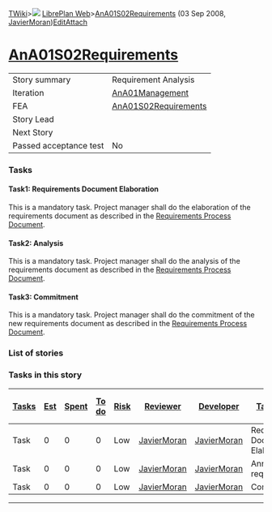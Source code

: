[TWiki](Main_WebHome)&gt;![](/twiki/pub/TWiki/TWikiDocGraphics/web-bg-small.gif) [LibrePlan Web](LibrePlan_WebHome)&gt;[AnA01S02Requirements](LibrePlan_AnA01S02Requirements "Topic revision: 3 (03 Sep 2008 - 07:59:19)") (03 Sep 2008, [JavierMoran](Main_JavierMoran))[Edit](LibrePlan_AnA01S02Requirements?t=1520344118 "Edit this topic text")[Attach](/twiki/bin/attach/LibrePlan/AnA01S02Requirements "Attach an image or document to this topic")  

 [AnA01S02Requirements](LibrePlan_AnA01S02Requirements)
=======================================================

|                        |                                                        |
|------------------------|--------------------------------------------------------|
| Story summary          | Requirement Analysis                                   |
| Iteration              | [AnA01Management](LibrePlan_AnA01Management)           |
| FEA                    | [AnA01S02Requirements](LibrePlan_AnA01S02Requirements) |
| Story Lead             |                                                        |
| Next Story             |                                                        |
| Passed acceptance test | No                                                     |

###  Tasks

####  Task1: Requirements Document Elaboration

This is a mandatory task. Project manager shall do the elaboration of the requirements document as described in the [Requirements Process Document](https://intranet.igalia.com/twiki/bin/view/Employee/RequirementsManagementProcessCMMI).

####  Task2: Analysis

This is a mandatory task. Project manager shall do the analysis of the requirements document as described in the [Requirements Process Document](https://intranet.igalia.com/twiki/bin/view/Employee/RequirementsManagementProcessCMMI).

####  Task3: Commitment

This is a mandatory task. Project manager shall do the commitment of the new requirements document as described in the [Requirements Process Document](https://intranet.igalia.com/twiki/bin/view/Employee/RequirementsManagementProcessCMMI).

###  List of stories

###  Tasks in this story

| [Tasks](LibrePlan_AnA01S02Requirements?sortcol=0;table=2;up=0#sorted_table "Sort by this column") | [Est](LibrePlan_AnA01S02Requirements?sortcol=1;table=2;up=0#sorted_table "Sort by this column") | [Spent](LibrePlan_AnA01S02Requirements?sortcol=2;table=2;up=0#sorted_table "Sort by this column") | [To do](LibrePlan_AnA01S02Requirements?sortcol=3;table=2;up=0#sorted_table "Sort by this column") | [Risk](LibrePlan_AnA01S02Requirements?sortcol=4;table=2;up=0#sorted_table "Sort by this column") | [Reviewer](LibrePlan_AnA01S02Requirements?sortcol=5;table=2;up=0#sorted_table "Sort by this column") | [Developer](LibrePlan_AnA01S02Requirements?sortcol=6;table=2;up=0#sorted_table "Sort by this column") | [Task Name](LibrePlan_AnA01S02Requirements?sortcol=7;table=2;up=0#sorted_table "Sort by this column")                              | [Start Date](LibrePlan_AnA01S02Requirements?sortcol=8;table=2;up=0#sorted_table "Sort by this column") | [Est End Date](LibrePlan_AnA01S02Requirements?sortcol=9;table=2;up=0#sorted_table "Sort by this column") | [End Date](LibrePlan_AnA01S02Requirements?sortcol=10;table=2;up=0#sorted_table "Sort by this column") |
|---------------------------------------------------------------------------------------------------|-------------------------------------------------------------------------------------------------|---------------------------------------------------------------------------------------------------|---------------------------------------------------------------------------------------------------|--------------------------------------------------------------------------------------------------|------------------------------------------------------------------------------------------------------|-------------------------------------------------------------------------------------------------------|------------------------------------------------------------------------------------------------------------------------------------|--------------------------------------------------------------------------------------------------------|----------------------------------------------------------------------------------------------------------|-------------------------------------------------------------------------------------------------------|
| Task                                                                                              | 0                                                                                               | 0                                                                                                 | 0                                                                                                 | Low                                                                                              | [JavierMoran](Main_JavierMoran)                                                                      | [JavierMoran](Main_JavierMoran)                                                                       | Requirements Document Elaboration[?](LibrePlan_AnA01S02Requirement?topicparent=LibrePlan.AnA01S02Requirements "Create this topic") |                                                                                                        |                                                                                                          |                                                                                                       |
| Task                                                                                              | 0                                                                                               | 0                                                                                                 | 0                                                                                                 | Low                                                                                              | [JavierMoran](Main_JavierMoran)                                                                      | [JavierMoran](Main_JavierMoran)                                                                       | Annalisys of requirements[?](LibrePlan_AnA01S02Requirement?topicparent=LibrePlan.AnA01S02Requirements "Create this topic")         |                                                                                                        |                                                                                                          |                                                                                                       |
| Task                                                                                              | 0                                                                                               | 0                                                                                                 | 0                                                                                                 | Low                                                                                              | [JavierMoran](Main_JavierMoran)                                                                      | [JavierMoran](Main_JavierMoran)                                                                       | Commitment[?](LibrePlan_AnA01S02Requirement?topicparent=LibrePlan.AnA01S02Requirements "Create this topic")                        |                                                                                                        |                                                                                                          |                                                                                                       |

------------------------------------------------------------------------
